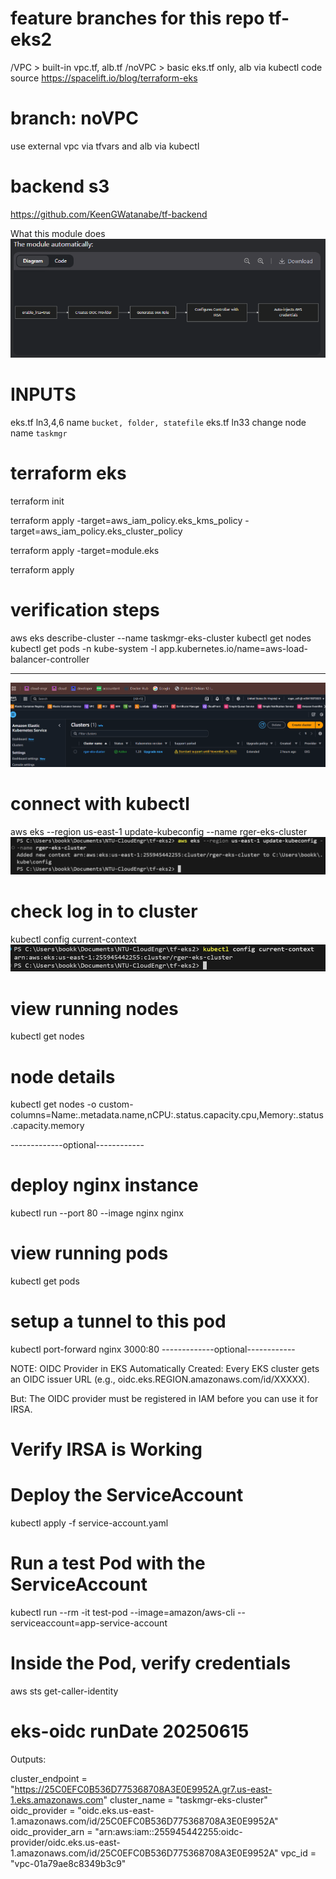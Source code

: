 # feature branches for this repo tf-eks2
/VPC > built-in vpc.tf, alb.tf
/noVPC > basic eks.tf only, alb via kubectl
code source
https://spacelift.io/blog/terraform-eks

# branch: noVPC
use external vpc via tfvars and alb via kubectl
# backend s3
https://github.com/KeenGWatanabe/tf-backend

What this module does
![alt text](image.png)

# INPUTS
eks.tf ln3,4,6 name `bucket, folder, statefile`
eks.tf ln33 change node name `taskmgr`

# terraform eks
terraform init

terraform apply -target=aws_iam_policy.eks_kms_policy -target=aws_iam_policy.eks_cluster_policy

terraform apply -target=module.eks

terraform apply

# verification steps
aws eks describe-cluster --name taskmgr-eks-cluster
kubectl get nodes
kubectl get pods -n kube-system -l app.kubernetes.io/name=aws-load-balancer-controller

---------------------------------------------------------------------------------------
![eks-cluster on aws](/images/EKSclusterOnAws.png)

# connect with kubectl
aws eks --region us-east-1 update-kubeconfig --name rger-eks-cluster
![eks-kubectl-update](/images/eks-kubectl-update.png)

# check log in to cluster
kubectl config current-context
![eks-kubectl-current](/images/eks-kubectl-current.png)

# view running nodes
kubectl get nodes

# node details
kubectl get nodes -o custom-columns=Name:.metadata.name,nCPU:.status.capacity.cpu,Memory:.status.capacity.memory



-------------optional------------
# deploy nginx instance
kubectl run --port 80 --image nginx nginx

# view running pods
kubectl get pods

# setup a tunnel to this pod
kubectl port-forward nginx 3000:80
-------------optional------------

NOTE:
OIDC Provider in EKS
Automatically Created: Every EKS cluster gets an OIDC issuer URL (e.g., oidc.eks.REGION.amazonaws.com/id/XXXXX).

But: The OIDC provider must be registered in IAM before you can use it for IRSA.


# Verify IRSA is Working
# Deploy the ServiceAccount
kubectl apply -f service-account.yaml

# Run a test Pod with the ServiceAccount
kubectl run --rm -it test-pod --image=amazon/aws-cli --serviceaccount=app-service-account

# Inside the Pod, verify credentials
aws sts get-caller-identity

# eks-oidc runDate 20250615
Outputs:

cluster_endpoint = "https://25C0EFC0B536D775368708A3E0E9952A.gr7.us-east-1.eks.amazonaws.com"
cluster_name = "taskmgr-eks-cluster"
oidc_provider = "oidc.eks.us-east-1.amazonaws.com/id/25C0EFC0B536D775368708A3E0E9952A"   
oidc_provider_arn = "arn:aws:iam::255945442255:oidc-provider/oidc.eks.us-east-1.amazonaws.com/id/25C0EFC0B536D775368708A3E0E9952A"
vpc_id = "vpc-01a79ae8c8349b3c9"
